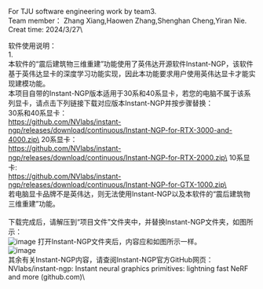For TJU software engineering work by team3.\
Team member： Zhang Xiang,Haowen Zhang,Shenghan Cheng,Yiran Nie.\
Creat time: 2024/3/27\

软件使用说明：\
1.\
本软件的“震后建筑物三维重建”功能使用了英伟达开源软件Instant-NGP，该软件基于英伟达显卡的深度学习功能实现，因此本功能要求用户使用英伟达显卡才能实现建模功能。\
本项目自带的Instant-NGP版本适用于30系和40系显卡，若您的电脑不属于该系列显卡，请点击下列链接下载对应版本Instant-NGP并按步骤替换：\
30系和40系显卡：\
https://github.com/NVlabs/instant-ngp/releases/download/continuous/Instant-NGP-for-RTX-3000-and-4000.zip\
20系显卡：\
https://github.com/NVlabs/instant-ngp/releases/download/continuous/Instant-NGP-for-RTX-2000.zip\
10系显卡:\
https://github.com/NVlabs/instant-ngp/releases/download/continuous/Instant-NGP-for-GTX-1000.zip\
\
若电脑显卡品牌不是英伟达，则无法使用Instant-NGP以及本软件的“震后建筑物三维重建”功能。\
\
下载完成后，请解压到“项目文件”文件夹中，并替换Instant-NGP文件夹，如图所示：\
 ![image](https://github.com/lcBreathe/team3_work/assets/165003424/cf33bd2a-a618-4b9c-be51-c8c4774dd7ca)
打开Instant-NGP文件夹后，内容应和如图所示一样。\
 ![image](https://github.com/lcBreathe/team3_work/assets/165003424/2d70032e-c631-49ad-803e-08a56171f59c)
\
其余有关Instant-NGP内容，请查阅Instant-NGP官方GitHub网页：\
NVlabs/instant-ngp: Instant neural graphics primitives: lightning fast NeRF and more (github.com)\
